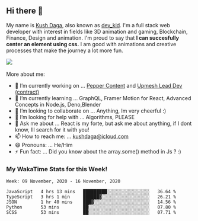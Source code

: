 ## Hi there 👋
My name is [Kush Daga](https://kushdaga.webflow.io), also known as [dev_kid](https://instagram.com/dev_kid). I'm a full stack web developer with interest in fields like 3D animation and gaming, Blockchain, Finance, Design and animation. I'm proud to say that **I can succesfully center an element using css.** I am good with animations and creative processes that make the journey a lot more fun.

![](https://komarev.com/ghpvc/?username=kush-daga&style=flat-square&color=red)
<br></br>
More about me:

- 🔭 I’m currently working on ... [Pepper Content](https://peppercontent.in) and [Upmesh Lead Dev (contract)](https://upmesh.io)
- 🌱 I’m currently learning ... GraphQL, Framer Motion for React, Advanced Concepts in Node.js, Deno,Blender
- 👯 I’m looking to collaborate on ... Anything, Im very cheerful :)
- 🤔 I’m looking for help with ... Algorithms, PLEASE
- 💬 Ask me about ... React is my forte, but ask me about anything, if I dont know, Ill search for it with you! 
- 📫 How to reach me: ... kushdaga@icloud.com
- 😄 Pronouns: ... He/Him
- ⚡ Fun fact: ... Did you know about the array.some() method in Js ? :)

### My WakaTime Stats for this Week!
<!--START_SECTION:waka-->
```text
Week: 09 November, 2020 - 16 November, 2020

JavaScript   4 hrs 13 mins   █████████░░░░░░░░░░░░░░░░   36.64 % 
TypeScript   3 hrs 1 min     ██████▓░░░░░░░░░░░░░░░░░░   26.21 % 
JSON         1 hr 40 mins    ███▓░░░░░░░░░░░░░░░░░░░░░   14.56 % 
Python       53 mins         ██░░░░░░░░░░░░░░░░░░░░░░░   07.80 % 
SCSS         53 mins         ██░░░░░░░░░░░░░░░░░░░░░░░   07.71 % 
```
<!--END_SECTION:waka-->
